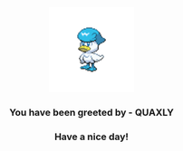 <p align="center">
            <img src="https://raw.githubusercontent.com/PokeAPI/sprites/master/sprites/pokemon/912.png" width="150" height="150">
          </p>
          <h3 align="center">You have been greeted by - <b>QUAXLY</b></h3>
          <h3 align="center">Have a nice day!</h3>
